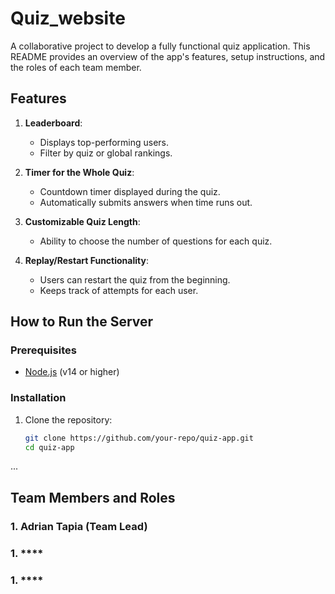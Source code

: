 # Quiz_website
A collaborative project to develop a fully functional quiz application. This README provides an overview of the app's features, setup instructions, and the roles of each team member.



## Features
1. **Leaderboard**:
   - Displays top-performing users.
   - Filter by quiz or global rankings.

2. **Timer for the Whole Quiz**:
   - Countdown timer displayed during the quiz.
   - Automatically submits answers when time runs out.

3. **Customizable Quiz Length**:
   - Ability to choose the number of questions for each quiz.

4. **Replay/Restart Functionality**:
   - Users can restart the quiz from the beginning.
   - Keeps track of attempts for each user.


## How to Run the Server



### Prerequisites
- [Node.js](https://nodejs.org/) (v14 or higher)

### Installation
1. Clone the repository:
   ```bash
   git clone https://github.com/your-repo/quiz-app.git
   cd quiz-app
   ```
...

## Team Members and Roles
### 1. **Adrian Tapia** (Team Lead)
### 1. **** 
### 1. **** 